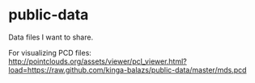 public-data
===========

Data files I want to share.

For visualizing PCD files: http://pointclouds.org/assets/viewer/pcl_viewer.html?load=https://raw.github.com/kinga-balazs/public-data/master/mds.pcd

